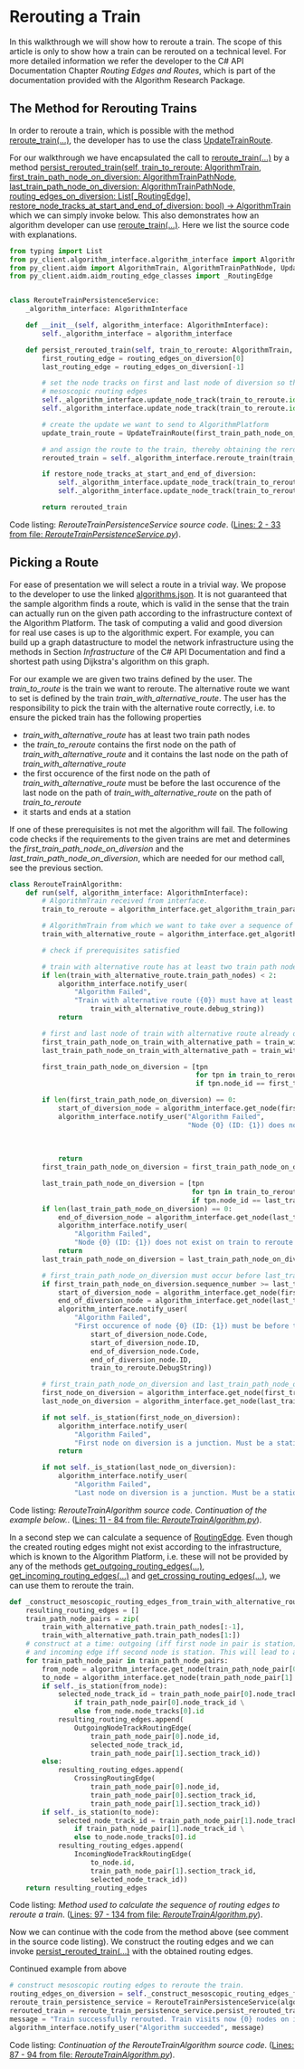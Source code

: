 
# Rerouting a Train

In this walkthrough we will show how to reroute a train. The scope of this article is only to show how a train can be rerouted on a technical level.
For more detailed information we refer the developer to the C# API Documentation Chapter _Routing Edges and Routes_, which is part of the documentation provided with the Algorithm Research Package.

## The Method for Rerouting Trains

In order to reroute a train, which is possible with the method [reroute_train(...)](../../../py_client/algorithm_interface/algorithm_interface.py#L288), 
the developer has to use the class [UpdateTrainRoute](../../../py_client/aidm/aidm_update_classes.py).

For our walkthrough we have encapsulated the call to [reroute_train(...)](../../../py_client/algorithm_interface/algorithm_interface.py#L288) by a method 
[persist_rerouted_train(self, train_to_reroute: AlgorithmTrain, first_train_path_node_on_diversion: AlgorithmTrainPathNode, last_train_path_node_on_diversion: AlgorithmTrainPathNode, routing_edges_on_diversion: List[_RoutingEdge], restore_node_tracks_at_start_and_end_of_diversion: bool) -> AlgorithmTrain](../../../walkthroughs/rerouting_a_train/source/RerouteTrainPersistenceService.py#L14)
which we can simply invoke below. This also demonstrates how an algorithm developer can use [reroute_train(...)](../../../py_client/algorithm_interface/algorithm_interface.py#L288).
Here we list the source code with explanations.

```python
from typing import List
from py_client.algorithm_interface.algorithm_interface import AlgorithmInterface
from py_client.aidm import AlgorithmTrain, AlgorithmTrainPathNode, UpdateTrainRoute
from py_client.aidm.aidm_routing_edge_classes import _RoutingEdge


class RerouteTrainPersistenceService:
    _algorithm_interface: AlgorithmInterface

    def __init__(self, algorithm_interface: AlgorithmInterface):
        self._algorithm_interface = algorithm_interface

    def persist_rerouted_train(self, train_to_reroute: AlgorithmTrain, first_train_path_node_on_diversion: AlgorithmTrainPathNode, last_train_path_node_on_diversion: AlgorithmTrainPathNode, routing_edges_on_diversion: List[_RoutingEdge], restore_node_tracks_at_start_and_end_of_diversion: bool) -> AlgorithmTrain:
        first_routing_edge = routing_edges_on_diversion[0]
        last_routing_edge = routing_edges_on_diversion[-1]

        # set the node tracks on first and last node of diversion so that train can be rerouted according to the given sequence of
        # mesoscopic routing edges
        self._algorithm_interface.update_node_track(train_to_reroute.id, first_train_path_node_on_diversion.id, first_routing_edge.start_node_track_id)
        self._algorithm_interface.update_node_track(train_to_reroute.id, last_train_path_node_on_diversion.id, last_routing_edge.end_node_track_id)

        # create the update we want to send to AlgorithmPlatform
        update_train_route = UpdateTrainRoute(first_train_path_node_on_diversion.id, last_train_path_node_on_diversion.id, routing_edges_on_diversion)

        # and assign the route to the train, thereby obtaining the rerouted train
        rerouted_train = self._algorithm_interface.reroute_train(train_to_reroute.id, update_train_route)

        if restore_node_tracks_at_start_and_end_of_diversion:
            self._algorithm_interface.update_node_track(train_to_reroute.id, first_train_path_node_on_diversion.id, first_train_path_node_on_diversion.node_track_id)
            self._algorithm_interface.update_node_track(train_to_reroute.id, last_train_path_node_on_diversion.id, last_train_path_node_on_diversion.node_track_id)

        return rerouted_train

```
Code listing: _RerouteTrainPersistenceService source code_. ([Lines: 2 - 33 from file: _RerouteTrainPersistenceService.py_](../../../walkthroughs/rerouting_a_train/source/RerouteTrainPersistenceService.py#L2-L33)).

## Picking a Route

For ease of presentation we will select a route in a trivial way. We propose to the developer to use the linked [algorithms.json](../source/algorithms.json). It is not guaranteed that the sample algorithm finds a route, which is valid in the sense that the train can actually run on the given path 
according to the infrastructure context of the Algorithm Platform. The task of computing a valid and good diversion for real use cases is up to the algorithmic expert. For example, you can build up a 
graph datastructure to model the network infrastructure using the methods in Section _Infrastructure_ of the C# API Documentation and find a shortest path using Dijkstra's algorithm on this graph. 

For our example we are given two trains defined by the user. The _train_to_route_ is the train we want to reroute. The alternative route we want to set is defined by the train _train_with_alternative_route_. The user has the responsibility to pick the train with
the alternative route correctly, i.e. to ensure the picked train has the following properties 
* _train_with_alternative_route_ has at least two train path nodes
* the _train_to_reroute_ contains the first node on the path of _train_with_alternative_route_ and it contains the last node on the path of _train_with_alternative_route_
* the first occurence of the first node on the path of _train_with_alternative_route_ must be before the last occurence of the last node on the path of _train_with_alternative_route_ on the path of _train_to_reroute_
* it starts and ends at a station

If one of these prerequisites is not met the algorithm will fail. The following code checks if the requirements to the given trains are met and determines the _first_train_path_node_on_diversion_ and the _last_train_path_node_on_diversion_, which are needed for 
our method call, see the previous section.

```python
class RerouteTrainAlgorithm:
    def run(self, algorithm_interface: AlgorithmInterface):
        # AlgorithmTrain received from interface.
        train_to_reroute = algorithm_interface.get_algorithm_train_parameter("trainToReroute")

        # AlgorithmTrain from which we want to take over a sequence of nodes
        train_with_alternative_route = algorithm_interface.get_algorithm_train_parameter("trainWithAlternativeRoute")

        # check if prerequisites satisfied

        # train with alternative route has at least two train path nodes
        if len(train_with_alternative_route.train_path_nodes) < 2:
            algorithm_interface.notify_user(
                "Algorithm Failed",
                "Train with alternative route ({0}) must have at least two train path nodes. Algorithm aborted. ".format(
                    train_with_alternative_route.debug_string))
            return

        # first and last node of train with alternative route already occur in the train path of the train to reroute.
        first_train_path_node_on_train_with_alternative_path = train_with_alternative_route.train_path_nodes[0]
        last_train_path_node_on_train_with_alternative_path = train_with_alternative_route.train_path_nodes[-1]

        first_train_path_node_on_diversion = [tpn
                                              for tpn in train_to_reroute.train_path_nodes
                                              if tpn.node_id == first_train_path_node_on_train_with_alternative_path.node_id]

        if len(first_train_path_node_on_diversion) == 0:
            start_of_diversion_node = algorithm_interface.get_node(first_train_path_node_on_train_with_alternative_path.node_id)
            algorithm_interface.notify_user("Algorithm Failed",
                                            "Node {0} (ID: {1}) does not exist on train to reroute ({2}). Algorithm aborted. ".format(
                                                                            start_of_diversion_node.Code,
                                                                            start_of_diversion_node.ID,
                                                                            start_of_diversion_node.DebugString))
            return
        first_train_path_node_on_diversion = first_train_path_node_on_diversion[0]

        last_train_path_node_on_diversion = [tpn
                                             for tpn in train_to_reroute.train_path_nodes
                                             if tpn.node_id == last_train_path_node_on_train_with_alternative_path.node_id]
        if len(last_train_path_node_on_diversion) == 0:
            end_of_diversion_node = algorithm_interface.get_node(last_train_path_node_on_train_with_alternative_path.node_id)
            algorithm_interface.notify_user(
                "Algorithm Failed",
                "Node {0} (ID: {1}) does not exist on train to reroute ({2}). Algorithm aborted. ".format(end_of_diversion_node.Code, end_of_diversion_node.ID, end_of_diversion_node.DebugString))
            return
        last_train_path_node_on_diversion = last_train_path_node_on_diversion[-1]

        # first_train_path_node_on_diversion must occur before last_train_path_node_on_diversion on the train_to_reroute
        if first_train_path_node_on_diversion.sequence_number >= last_train_path_node_on_diversion.sequence_number:
            start_of_diversion_node = algorithm_interface.get_node(first_train_path_node_on_train_with_alternative_path.node_id)
            end_of_diversion_node = algorithm_interface.get_node(last_train_path_node_on_train_with_alternative_path.node_id)
            algorithm_interface.notify_user(
                "Algorithm Failed",
                "First occurence of node {0} (ID: {1}) must be before the last occurence of node {2}(ID:{3}) on the path of train to reroute ({4}). Algorithm aborted. ".format(
                    start_of_diversion_node.Code,
                    start_of_diversion_node.ID,
                    end_of_diversion_node.Code,
                    end_of_diversion_node.ID,
                    train_to_reroute.DebugString))

        # first_train_path_node_on_diversion and last_train_path_node_on_diversion are stations
        first_node_on_diversion = algorithm_interface.get_node(first_train_path_node_on_diversion.node_id)
        last_node_on_diversion = algorithm_interface.get_node(last_train_path_node_on_diversion.node_id)

        if not self._is_station(first_node_on_diversion):
            algorithm_interface.notify_user(
                "Algorithm Failed",
                "First node on diversion is a junction. Must be a station.")
            return

        if not self._is_station(last_node_on_diversion):
            algorithm_interface.notify_user(
                "Algorithm Failed",
                "Last node on diversion is a junction. Must be a station.")

```
Code listing: _RerouteTrainAlgorithm source code. Continuation of the example below._. ([Lines: 11 - 84 from file: _RerouteTrainAlgorithm.py_](../../../walkthroughs/rerouting_a_train/source/RerouteTrainAlgorithm.py#L11-L84)).


In a second step we can calculate a sequence of [RoutingEdge](../../../py_client/aidm/aidm_routing_edge_classes.py). Even though the created routing edges might not exist according to the infrastructure, which is known to 
the Algorithm Platform, i.e. these will not be provided by any of the methods [get_outgoing_routing_edges(...)](../../../py_client/algorithm_interface/algorithm_interface.py#L506), 
[get_incoming_routing_edges(...)](../../../py_client/algorithm_interface/algorithm_interface.py#L499) and 
[get_crossing_routing_edges(...)](../../../py_client/algorithm_interface/algorithm_interface.py#L511), we can use them to reroute the train. 

```python
def _construct_mesoscopic_routing_edges_from_train_with_alternative_route(self, algorithm_interface: AlgorithmInterface, train_with_alternative_path: AlgorithmTrain) -> List[_RoutingEdge]:
    resulting_routing_edges = []
    train_path_node_pairs = zip(
        train_with_alternative_path.train_path_nodes[:-1],
        train_with_alternative_path.train_path_nodes[1:])
    # construct at a time: outgoing (iff first node in pair is station) or crossing mesoscopic routing edge (iff first node is junction)
    # and incoming edge iff second node is station. This will lead to a valid (contiguous) sequence of routing edges.
    for train_path_node_pair in train_path_node_pairs:
        from_node = algorithm_interface.get_node(train_path_node_pair[0].node_id)
        to_node = algorithm_interface.get_node(train_path_node_pair[1].node_id)
        if self._is_station(from_node):
            selected_node_track_id = train_path_node_pair[0].node_track_id \
                if train_path_node_pair[0].node_track_id \
                else from_node.node_tracks[0].id
            resulting_routing_edges.append(
                OutgoingNodeTrackRoutingEdge(
                    train_path_node_pair[0].node_id,
                    selected_node_track_id,
                    train_path_node_pair[1].section_track_id))
        else:
            resulting_routing_edges.append(
                CrossingRoutingEdge(
                    train_path_node_pair[0].node_id,
                    train_path_node_pair[0].section_track_id,
                    train_path_node_pair[1].section_track_id))
        if self._is_station(to_node):
            selected_node_track_id = train_path_node_pair[1].node_track_id \
                if train_path_node_pair[1].node_track_id \
                else to_node.node_tracks[0].id
            resulting_routing_edges.append(
                IncomingNodeTrackRoutingEdge(
                    to_node.id,
                    train_path_node_pair[1].section_track_id,
                    selected_node_track_id))
    return resulting_routing_edges

```
Code listing: _Method used to calculate the sequence of routing edges to reroute a train_. ([Lines: 97 - 134 from file: _RerouteTrainAlgorithm.py_](../../../walkthroughs/rerouting_a_train/source/RerouteTrainAlgorithm.py#L97-L134)).

Now we can continue with the code from the method above (see comment in the source code listing). We construct the routing edges and we can invoke [persist_rerouted_train(...)](../../../walkthroughs/rerouting_a_train/source/RerouteTrainPersistenceService.py#L14) with the obtained routing edges.

Continued example from above

```python
# construct mesoscopic routing edges to reroute the train.
routing_edges_on_diversion = self._construct_mesoscopic_routing_edges_from_train_with_alternative_route(algorithm_interface, train_with_alternative_route)
reroute_train_persistence_service = RerouteTrainPersistenceService(algorithm_interface)
rerouted_train = reroute_train_persistence_service.persist_rerouted_train(train_to_reroute, first_train_path_node_on_diversion, last_train_path_node_on_diversion, routing_edges_on_diversion, True)
message = "Train successfully rerouted. Train visits now {0} nodes on its path.".format(len(rerouted_train.train_path_nodes))
algorithm_interface.notify_user("Algorithm succeeded", message)

```
Code listing: _Continuation of the RerouteTrainAlgorithm source code_. ([Lines: 87 - 94 from file: _RerouteTrainAlgorithm.py_](../../../walkthroughs/rerouting_a_train/source/RerouteTrainAlgorithm.py#L87-L94)).

